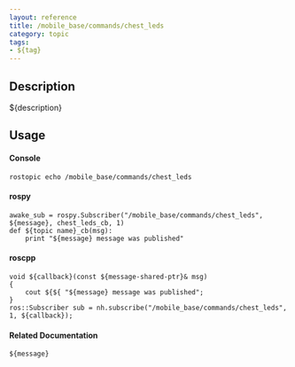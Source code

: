```yaml
---
layout: reference
title: /mobile_base/commands/chest_leds
category: topic
tags: 
- ${tag}
---
```


## Description
${description}

## Usage
#### Console
```
rostopic echo /mobile_base/commands/chest_leds
```

#### rospy
```
awake_sub = rospy.Subscriber("/mobile_base/commands/chest_leds", ${message}, chest_leds_cb, 1)
def ${topic name}_cb(msg):
    print "${message} message was published"
```

#### roscpp
```
void ${callback}(const ${message-shared-ptr}& msg)
{
    cout ${${ "${message} message was published";
}
ros::Subscriber sub = nh.subscribe("/mobile_base/commands/chest_leds", 1, ${callback});
```

#### Related Documentation
``${message}``  